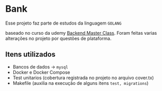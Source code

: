 # Bank

Esse projeto faz parte de estudos da linguagem ``GOLANG``

baseado no curso da
udemy [Backend Master Class]("https://www.udemy.com/share/105PNI3@80rxH8lReGPzvUqd6DSCkKSZe0YEJglXQaXKXnbYhbDmQafg5o7YmEvvFooPkYEb/").
Foram feitas varias alterações no projeto por questões de plataforma.

## Itens utilizados

- Bancos de dados -> ``mysql``
- Docker e Docker Compose
- Test unitarios (cobertura registrada no projeto no arquivo cover.tx)
- Makefile (auxilia na execução de alguns itens ```test, migrations```)

